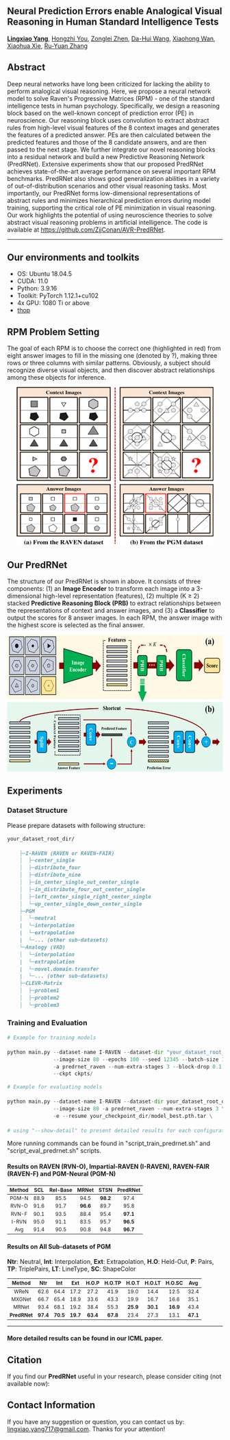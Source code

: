 ## Neural Prediction Errors enable Analogical Visual Reasoning in Human Standard Intelligence Tests
[**Lingxiao Yang**](https://zjjconan.github.io/), [Hongzhi You](https://scholar.google.com.hk/citations?user=-YrT4k0AAAAJ&hl=en), [Zonglei Zhen](http://bnupsych.bnu.edu.cn/tabid/324/ArticleID/6360/frtid/307/Default.aspx), [Da-Hui Wang](https://sss.bnu.edu.cn/en/Faculty/Professor/940511f27b0546349ba1b6ed8573b20e.htm), [Xiaohong Wan](https://brain.bnu.edu.cn/English/Faculty/CurrentFaculty/Wzz/5570ea01d6274fd0b2aeafe0ed86910b.htm), [Xiaohua Xie](http://cse.sysu.edu.cn/content/2478), [Ru-Yuan Zhang](https://ruyuanzhang.github.io/)

Abstract
----------
Deep neural networks have long been criticized for lacking the ability to perform analogical visual reasoning. Here, we propose a neural network model to solve Raven's Progressive Matrices (RPM) - one of the standard intelligence tests in human psychology. Specifically, we design a reasoning block based on the well-known concept of prediction error (PE) in neuroscience. Our reasoning block uses convolution to extract abstract rules from high-level visual features of the 8 context images and generates the features of a predicted answer. PEs are then calculated between the predicted features and those of the 8 candidate answers, and are then passed to the next stage. We further integrate our novel reasoning blocks into a residual network and build a new Predictive Reasoning Network (PredRNet). Extensive experiments show that our proposed PredRNet achieves state-of-the-art average performance on several important RPM benchmarks. PredRNet also shows good generalization abilities in a variety of out-of-distribution scenarios and other visual reasoning tasks. Most importantly, our PredRNet forms low-dimensional representations of abstract rules and minimizes hierarchical prediction errors during model training, supporting the critical role of PE minimization in visual reasoning. Our work highlights the potential of using neuroscience theories to solve abstract visual reasoning problems in artificial intelligence. The code is available at https://github.com/ZjjConan/AVR-PredRNet.

--------------------------------------------------

Our environments and toolkits
-----------

- OS: Ubuntu 18.04.5
- CUDA: 11.0
- Python: 3.9.16
- Toolkit: PyTorch 1.12.1+cu102
- 4x GPU: 1080 Ti or above
- [thop](https://github.com/Lyken17/pytorch-OpCounter)


RPM Problem Setting
------

The goal of each RPM is to choose the correct one (highlighted in red) from eight answer images to fill in the missing one (denoted by ?), making three rows or three columns with similar patterns. Obviously, a subject should recognize diverse visual objects, and then discover abstract relationships among these objects for inference.

<p align="center">
<img src="figures/init_rpm.png" width=460 height=370>
</p>


Our PredRNet
------

The structure of our PredRNet is shown in above. It consists of three components: (1) an **Image Encoder** to transform each image into a 3-dimensional high-level representation (features), (2) multiple (K ≥ 2) stacked **Predictive Reasoning Block (PRB)** to extract relationships between the representations of context and answer images, and (3) a **Classifier** to output the scores for 8 answer images. In each RPM, the answer image with the highest score is selected as the final answer.

<p align="center">
<img src="figures/predrnet.png" width=600 height=320>
</p>



Experiments
----------

### Dataset Structure

Please prepare datasets with following structure:


```markdown
your_dataset_root_dir/

    ├─I-RAVEN (RAVEN or RAVEN-FAIR)
    │  ├─center_single
    │  ├─distribute_four
    │  ├─distribute_nine
    │  ├─in_center_single_out_center_single
    │  ├─in_distribute_four_out_center_single
    │  ├─left_center_single_right_center_single
    │  └─up_center_single_down_center_single
    ├─PGM
    │  └─neutral
    |  └─interpolation
    |  └─extrapolation
    |  └─... (other sub-datasets)
    └─Analogy (VAD)
    │  └─interpolation
    |  └─extrapolation
    |  └─novel.domain.transfer
    |  └─... (other sub-datasets)
    ├─CLEVR-Matrix
    │  ├─problem1
    │  ├─problem2
    │  └─problem3
```

### Training and Evaluation


```python
# Example for training models

python main.py --dataset-name I-RAVEN --dataset-dir "your_dataset_root_dir" --gpu 0,1,2,3 --fp16 \
               --image-size 80 --epochs 100 --seed 12345 --batch-size 128 --lr 0.001 --wd 1e-5 \
               -a predrnet_raven --num-extra-stages 3 --block-drop 0.1 --classifier-drop 0.1 \
               --ckpt ckpts/

```

```python
# Example for evaluating models

python main.py --dataset-name I-RAVEN --dataset-dir your_dataset_root_dir --gpu 0,1,2,3 \
               --image-size 80 -a predrnet_raven --num-extra-stages 3 \
               -e --resume your_checkpoint_dir/model_best.pth.tar \

# using "--show-detail" to present detailed results for each configuration on RAVENs
```

More running commands can be found in "script_train_predrnet.sh" and "script_eval_predrnet.sh" scripts.


#### Results on RAVEN (RVN-O), Impartial-RAVEN (I-RAVEN), RAVEN-FAIR (RAVEN-F) and PGM-Neural (PGM-N)

<small>

| Method | SCL  | Rel-Base | MRNet |STSN  | **PredRNet** |
|:---:   |:---: |:---:     |:---:  |:---: |:---:     |
| PGM-N  | 88.9 | 85.5     | 94.5  | **98.2** | 97.4     |
| RVN-O  | 91.6 | 91.7     | **96.6**  | 89.7 | 95.8     | 
| RVN-F  | 90.1 | 93.5     | 88.4  | 95.4 | **97.1**     |
| I-RVN  | 95.0 | 91.1     | 83.5  | 95.7 | **96.5**     |
| Avg    | 91.4 | 90.5     | 90.8  | 94.8 | **96.7**     |

</small>

#### Results on All Sub-datasets of PGM

**Ntr**: Neutral, **Int**: Interpolation, **Ext**: Extrapolation, **H.O**: Held-Out, **P**: Pairs, **TP**: TriplePairs, **LT**: LineType, **SC**: ShapeColor

<small>

|Method    | Ntr  | Int  | Ext  | H.O.P | H.O.TP | H.O.T | H.O.LT | H.O.SC | Avg  |
|:---:     |:---: |:---: |:---: |:---:  |:---:   |:---:  |:---:   |:---:   |:---: |
| WReN     | 62.6 | 64.4 | 17.2 | 27.2  | 41.9   | 19.0  | 14.4   | 12.5   | 32.4 |
| MXGNet   | 66.7 | 65.4 | 18.9 | 33.6 | 43.3 | 19.9 | 16.7 | 16.6 | 35.1 |
| MRNet    | 93.4 | 68.1 | 19.2 | 38.4 | 55.3 | **25.9** | **30.1** | **16.9** | 43.4 | 
| **PredRNet** | **97.4** | **70.5** | **19.7** | **63.4** | **67.8** | 23.4 | 27.3 | 13.1 | **47.1** |

</small>

--------------------------------------------------------------------

#### More detailed results can be found in our ICML paper.

Citation
--------
If you find our **PredRNet** useful in your research, please consider citing (not available now):


## Contact Information

If you have any suggestion or question, you can contact us by: lingxiao.yang717@gmail.com. Thanks for your attention!